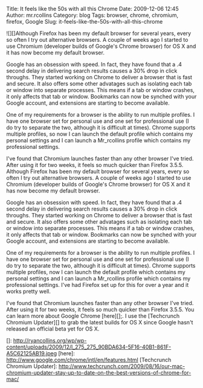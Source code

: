 Title: It feels like the 50s with all this Chrome
Date: 2009-12-06 12:45
Author: mr.rcollins
Category: blog
Tags: browser, chrome, chromium, firefox, Google
Slug: it-feels-like-the-50s-with-all-this-chrome

![][]Although Firefox has been my default browser for several years,
every so often I try out alternative browsers. A couple of weeks ago I
started to use Chromium (developer builds of Google's Chrome browser)
for OS X and it has now become my default browser.

Google has an obsession with speed. In fact, they have found that a .4
second delay in delivering search results causes a 30% drop in click
throughs. They started working on Chrome to deliver a browser that is
fast and secure. It also offers some other advatages such as isolating
each tab or window into separate processes. This means if a tab or
window crashes, it only affects that tab or window. Bookmarks can now be
synched with your Google account, and extensions are starting to become
available.

One of my requirements for a browser is the ability to run multiple
profiles. I have one browser set for personal use and one set for
professional use (I do try to separate the two, although it is difficult
at times). Chrome supports multiple profiles, so now I can launch the
default profile which contains my personal settings and I can launch a
Mr\_rcollins profile which contains my professional settings.

I've found that Chromium launches faster than any other browser I've
tried. After using it for two weeks, it feels so much quicker than
Firefox 3.5.5.  
Although Firefox has been my default browser for several years, every
so often I try out alternative browsers. A couple of weeks ago I started
to use Chromium (developer builds of Google's Chrome browser) for OS X
and it has now become my default browser.

Google has an obsession with speed. In fact, they have found that a .4
second delay in delivering search results causes a 30% drop in click
throughs. They started working on Chrome to deliver a browser that is
fast and secure. It also offers some other advatages such as isolating
each tab or window into separate processes. This means if a tab or
window crashes, it only affects that tab or window. Bookmarks can now be
synched with your Google account, and extensions are starting to become
available.

One of my requirements for a browser is the ability to run multiple
profiles. I have one browser set for personal use and one set for
professional use (I do try to separate the two, although it is difficult
at times). Chrome supports multiple profiles, now I can launch the
default profile which contains my personal settings and I can launch a
Mr\_rcollins profile which contains my professional settings. I've had
Firefox set up for this for over a year and it works pretty well.

I've found that Chromium launches faster than any other browser I've
tried. After using it for two weeks, it feels so much quicker than
Firefox 3.5.5. You can learn more about Google Chrome [here][];. I use
the [Techcrunch Chromium Updater][] to grab the latest builds for OS X
since Google hasn't released an official beta yet for OS X.

  []: http://ryancollins.org/wp/wp-content/uploads/2009/12/l_275_275_90BDA634-5F16-40B1-861F-A5C62125AB19.jpeg
  [here]: http://www.google.com/chrome/intl/en/features.html
  [Techcrunch Chromium Updater]: http://www.techcrunch.com/2009/08/16/our-mac-chromium-updater-stay-up-to-date-on-the-best-versions-of-chrome-for-mac/
